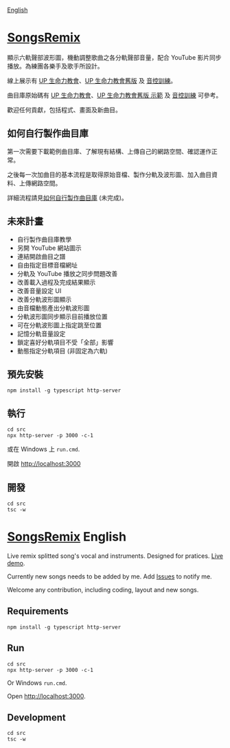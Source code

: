 [English](#songsremix-english)

# [SongsRemix](https://christorng.github.io/SongsRemix/src/)

顯示六軌聲部波形圖，機動調整歌曲之各分軌聲部音量，配合 YouTube 影片同步播放。為練團各樂手及歌手所設計。

線上展示有 [UP 生命力教會](https://christorng.github.io/UpLifeSongs/)、[UP 生命力教會舊版](https://christorng.github.io/UpLifeSongsBackup/) 及 [音控訓練](https://christorng.github.io/AudioLeadershipSongs/)。

曲目庫原始碼有 [UP 生命力教會](https://github.com/ChrisTorng/UpLifeSongs)、[UP 生命力教會舊版 示範](https://github.com/ChrisTorng/UpLifeSongsBackup/) 及 [音控訓練](https://github.com/ChrisTorng/AudioLeadershipSongs) 可參考。

歡迎任何貢獻，包括程式、畫面及新曲目。

## 如何自行製作曲目庫

第一次需要下載範例曲目庫、了解現有結構、上傳自己的網路空間、確認運作正常。

之後每一次加曲目的基本流程是取得原始音檔、製作分軌及波形圖、加入曲目資料、上傳網路空間。

詳細流程請見[如何自行製作曲目庫](HowTo_zht.md) (未完成)。

## 未來計畫

* 自行製作曲目庫教學
* 另開 YouTube 網站圖示
* 連結開啟曲目之譜
* 自由指定目標音檔網址
* 分軌及 YouTube 播放之同步問題改善
* 改善載入過程及完成結果顯示
* 改善音量設定 UI
* 改善分軌波形圖顯示
* 由音檔動態產出分軌波形圖
* 分軌波形圖同步顯示目前播放位置
* 可在分軌波形圖上指定跳至位置
* 記憶分軌音量設定
* 鎖定喜好分軌項目不受「全部」影響
* 動態指定分軌項目 (非固定為六軌)

## 預先安裝
```
npm install -g typescript http-server
```

## 執行
```
cd src
npx http-server -p 3000 -c-1
```
或在 Windows 上 `run.cmd`.

開啟 [http://localhost:3000](http://localhost:3000)

## 開發
```
cd src
tsc -w
```

# [SongsRemix](https://christorng.github.io/SongsRemix/src/) English

Live remix splitted song's vocal and instruments. Designed for pratices. [Live demo](https://christorng.github.io/SongsRemix/src/).

Currently new songs needs to be added by me. Add [Issues](https://github.com/ChrisTorng/SongsRemix/issues) to notify me.

Welcome any contribution, including coding, layout and new songs.

## Requirements
```
npm install -g typescript http-server
```

## Run
```
cd src
npx http-server -p 3000 -c-1
```
Or Windows `run.cmd`.

Open [http://localhost:3000](http://localhost:3000).

## Development
```
cd src
tsc -w
```